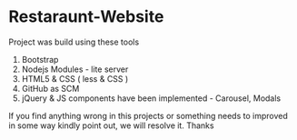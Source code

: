 # Restaraunt-Website

Project was build using these tools
  1. Bootstrap
  2. Nodejs Modules - lite server
  3. HTML5 & CSS ( less & CSS )
  4. GitHub as SCM
  5. jQuery & JS components have been implemented - Carousel, Modals
 
If you find anything wrong in this projects or something needs to improved in some way kindly point out, we will resolve it. Thanks

